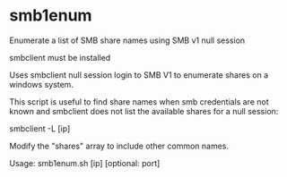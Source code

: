 # smb1enum
Enumerate a list of SMB share names using SMB v1 null session

smbclient must be installed

Uses smbclient null session login to SMB V1 to enumerate shares on a windows system.

This script is useful to find share names when smb credentials are not known and smbclient does not list the available shares for a null session:

smbclient -L [ip]

Modify the "shares" array to include other common names.

Usage:
smb1enum.sh [ip] [optional: port]
